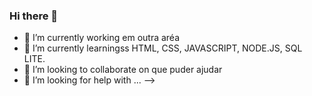 ### Hi there 👋

- 🔭 I’m currently working  em outra aréa
- 🌱 I’m currently learningss  HTML, CSS, JAVASCRIPT, NODE.JS, SQL LITE.
- 👯 I’m looking to collaborate on que puder ajudar
- 🤔 I’m looking for help with ...
-->
